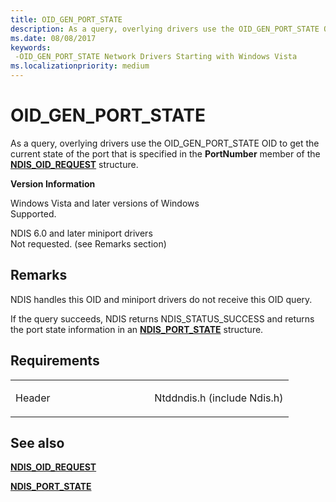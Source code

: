 ```yaml
---
title: OID_GEN_PORT_STATE
description: As a query, overlying drivers use the OID_GEN_PORT_STATE OID to get the current state of the port that is specified in the PortNumber member of the NDIS_OID_REQUEST structure.
ms.date: 08/08/2017
keywords: 
 -OID_GEN_PORT_STATE Network Drivers Starting with Windows Vista
ms.localizationpriority: medium
---
```


# OID\_GEN\_PORT\_STATE


As a query, overlying drivers use the OID\_GEN\_PORT\_STATE OID to get the current state of the port that is specified in the **PortNumber** member of the [**NDIS\_OID\_REQUEST**](/windows-hardware/drivers/ddi/ndis/ns-ndis-_ndis_oid_request) structure.

**Version Information**

<a href="" id="windows-vista-and-later-versions-of-windows"></a>Windows Vista and later versions of Windows  
Supported.

<a href="" id="ndis-6-0-and-later-miniport-drivers"></a>NDIS 6.0 and later miniport drivers  
Not requested. (see Remarks section)

Remarks
-------

NDIS handles this OID and miniport drivers do not receive this OID query.

If the query succeeds, NDIS returns NDIS\_STATUS\_SUCCESS and returns the port state information in an [**NDIS\_PORT\_STATE**](/windows-hardware/drivers/ddi/ntddndis/ns-ntddndis-_ndis_port_state) structure.

Requirements
------------

<table>
<colgroup>
<col width="50%" />
<col width="50%" />
</colgroup>
<tbody>
<tr class="odd">
<td><p>Header</p></td>
<td>Ntddndis.h (include Ndis.h)</td>
</tr>
</tbody>
</table>

## See also


[**NDIS\_OID\_REQUEST**](/windows-hardware/drivers/ddi/ndis/ns-ndis-_ndis_oid_request)

[**NDIS\_PORT\_STATE**](/windows-hardware/drivers/ddi/ntddndis/ns-ntddndis-_ndis_port_state)

 

